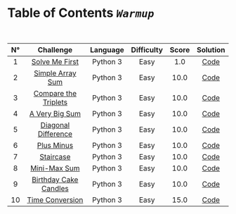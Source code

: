 Table of Contents *`Warmup`*
===================
</br>

| N° 	|                                                             Challenge                                                            	| Language 	| Difficulty 	| Score 	|                                                         Solution                                                        	|
|:--:	|:--------------------------------------------------------------------------------------------------------------------------------:	|:--------:	|:----------:	|:-----:	|:-----------------------------------------------------------------------------------------------------------------------:	|
|  1 	| [Solve Me First](https://github.com/giovannicadiz/Hackerrank/tree/master/Algorithms/Warmup/1%20Solve%20Me%20First)               	| Python 3 	|    Easy    	| 1.0   	|     [Code](https://github.com/giovannicadiz/Hackerrank/blob/master/Algorithms/Warmup/1%20Solve%20Me%20First/main.py)    	|
|  2 	| [Simple Array Sum](https://github.com/giovannicadiz/Hackerrank/tree/master/Algorithms/Warmup/2%20Simple%20Array%20Sum)           	| Python 3 	|    Easy    	| 10.0  	|    [Code](https://github.com/giovannicadiz/Hackerrank/blob/master/Algorithms/Warmup/2%20Simple%20Array%20Sum/main.py)   	|
|  3 	| [Compare the Triplets](https://github.com/giovannicadiz/Hackerrank/tree/master/Algorithms/Warmup/3%20Compare%20the%20Triplets)   	| Python 3 	|    Easy    	| 10.0  	|  [Code](https://github.com/giovannicadiz/Hackerrank/blob/master/Algorithms/Warmup/3%20Compare%20the%20Triplets/main.py) 	|
|  4 	| [A Very Big Sum](https://github.com/giovannicadiz/Hackerrank/tree/master/Algorithms/Warmup/4%20A%20Very%20Big%20Sum)             	| Python 3 	|    Easy    	| 10.0  	|    [Code](https://github.com/giovannicadiz/Hackerrank/blob/master/Algorithms/Warmup/4%20A%20Very%20Big%20Sum/main.py)   	|
|  5 	| [Diagonal Difference](https://github.com/giovannicadiz/Hackerrank/tree/master/Algorithms/Warmup/5%20Diagonal%20Difference)       	| Python 3 	|    Easy    	| 10.0  	|   [Code](https://github.com/giovannicadiz/Hackerrank/blob/master/Algorithms/Warmup/5%20Diagonal%20Difference/main.py)   	|
|  6 	| [Plus Minus](https://github.com/giovannicadiz/Hackerrank/tree/master/Algorithms/Warmup/6%20Plus%20Minus)                         	| Python 3 	|    Easy    	| 10.0  	|        [Code](https://github.com/giovannicadiz/Hackerrank/blob/master/Algorithms/Warmup/6%20Plus%20Minus/main.py)       	|
|  7 	| [Staircase](https://github.com/giovannicadiz/Hackerrank/tree/master/Algorithms/Warmup/7%20Staircase)                             	| Python 3 	|    Easy    	| 10.0  	|         [Code](https://github.com/giovannicadiz/Hackerrank/blob/master/Algorithms/Warmup/7%20Staircase/main.py)         	|
|  8 	| [Mini-Max Sum](https://github.com/giovannicadiz/Hackerrank/tree/master/Algorithms/Warmup/8%20Mini-Max%20Sum)                     	| Python 3 	|    Easy    	| 10.0  	|       [Code](https://github.com/giovannicadiz/Hackerrank/blob/master/Algorithms/Warmup/8%20Mini-Max%20Sum/main.py)      	|
|  9 	| [Birthday Cake Candles](https://github.com/giovannicadiz/Hackerrank/tree/master/Algorithms/Warmup/9%20Birthday%20Cake%20Candles) 	| Python 3 	|    Easy    	| 10.0  	| [Code](https://github.com/giovannicadiz/Hackerrank/blob/master/Algorithms/Warmup/9%20Birthday%20Cake%20Candles/main.py) 	|
| 10 	| [Time Conversion](https://github.com/giovannicadiz/Hackerrank/tree/master/Algorithms/Warmup/10%20Time%20Conversion)              	| Python 3 	|    Easy    	| 15.0  	|     [Code](https://github.com/giovannicadiz/Hackerrank/blob/master/Algorithms/Warmup/10%20Time%20Conversion/main.py)    	|
